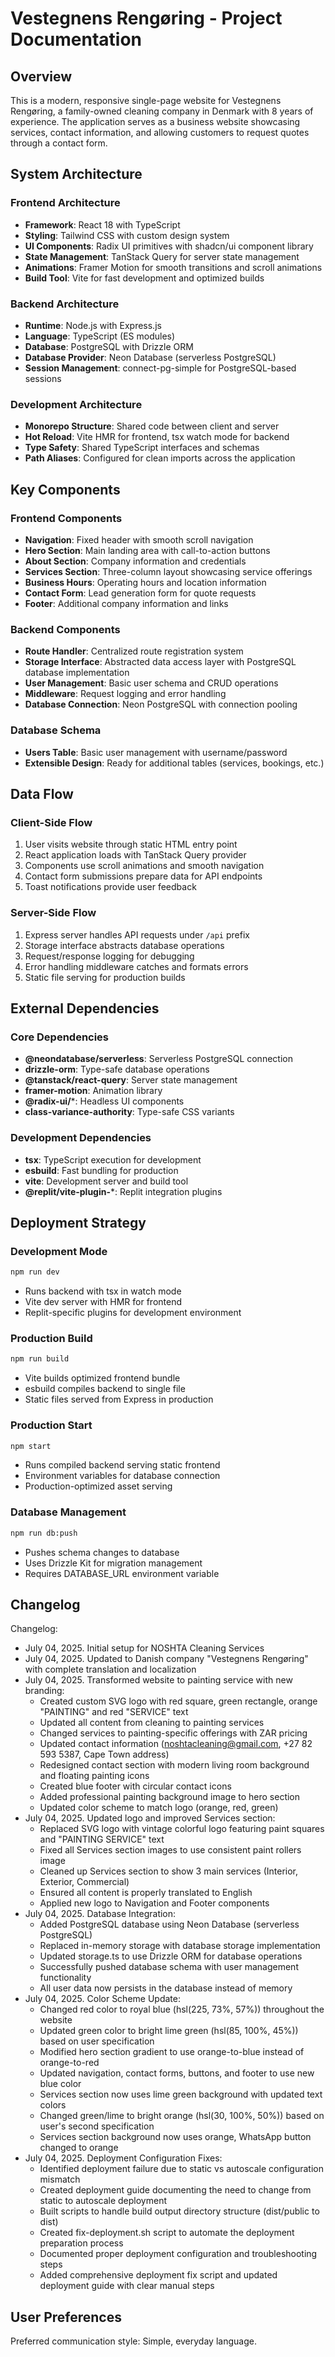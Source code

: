 # Vestegnens Rengøring - Project Documentation

## Overview

This is a modern, responsive single-page website for Vestegnens Rengøring, a family-owned cleaning company in Denmark with 8 years of experience. The application serves as a business website showcasing services, contact information, and allowing customers to request quotes through a contact form.

## System Architecture

### Frontend Architecture
- **Framework**: React 18 with TypeScript
- **Styling**: Tailwind CSS with custom design system
- **UI Components**: Radix UI primitives with shadcn/ui component library
- **State Management**: TanStack Query for server state management
- **Animations**: Framer Motion for smooth transitions and scroll animations
- **Build Tool**: Vite for fast development and optimized builds

### Backend Architecture
- **Runtime**: Node.js with Express.js
- **Language**: TypeScript (ES modules)
- **Database**: PostgreSQL with Drizzle ORM
- **Database Provider**: Neon Database (serverless PostgreSQL)
- **Session Management**: connect-pg-simple for PostgreSQL-based sessions

### Development Architecture
- **Monorepo Structure**: Shared code between client and server
- **Hot Reload**: Vite HMR for frontend, tsx watch mode for backend
- **Type Safety**: Shared TypeScript interfaces and schemas
- **Path Aliases**: Configured for clean imports across the application

## Key Components

### Frontend Components
- **Navigation**: Fixed header with smooth scroll navigation
- **Hero Section**: Main landing area with call-to-action buttons
- **About Section**: Company information and credentials
- **Services Section**: Three-column layout showcasing service offerings
- **Business Hours**: Operating hours and location information
- **Contact Form**: Lead generation form for quote requests
- **Footer**: Additional company information and links

### Backend Components
- **Route Handler**: Centralized route registration system
- **Storage Interface**: Abstracted data access layer with PostgreSQL database implementation
- **User Management**: Basic user schema and CRUD operations
- **Middleware**: Request logging and error handling
- **Database Connection**: Neon PostgreSQL with connection pooling

### Database Schema
- **Users Table**: Basic user management with username/password
- **Extensible Design**: Ready for additional tables (services, bookings, etc.)

## Data Flow

### Client-Side Flow
1. User visits website through static HTML entry point
2. React application loads with TanStack Query provider
3. Components use scroll animations and smooth navigation
4. Contact form submissions prepare data for API endpoints
5. Toast notifications provide user feedback

### Server-Side Flow
1. Express server handles API requests under `/api` prefix
2. Storage interface abstracts database operations
3. Request/response logging for debugging
4. Error handling middleware catches and formats errors
5. Static file serving for production builds

## External Dependencies

### Core Dependencies
- **@neondatabase/serverless**: Serverless PostgreSQL connection
- **drizzle-orm**: Type-safe database operations
- **@tanstack/react-query**: Server state management
- **framer-motion**: Animation library
- **@radix-ui/***: Headless UI components
- **class-variance-authority**: Type-safe CSS variants

### Development Dependencies
- **tsx**: TypeScript execution for development
- **esbuild**: Fast bundling for production
- **vite**: Development server and build tool
- **@replit/vite-plugin-***: Replit integration plugins

## Deployment Strategy

### Development Mode
```bash
npm run dev
```
- Runs backend with tsx in watch mode
- Vite dev server with HMR for frontend
- Replit-specific plugins for development environment

### Production Build
```bash
npm run build
```
- Vite builds optimized frontend bundle
- esbuild compiles backend to single file
- Static files served from Express in production

### Production Start
```bash
npm start
```
- Runs compiled backend serving static frontend
- Environment variables for database connection
- Production-optimized asset serving

### Database Management
```bash
npm run db:push
```
- Pushes schema changes to database
- Uses Drizzle Kit for migration management
- Requires DATABASE_URL environment variable

## Changelog

Changelog:
- July 04, 2025. Initial setup for NOSHTA Cleaning Services
- July 04, 2025. Updated to Danish company "Vestegnens Rengøring" with complete translation and localization
- July 04, 2025. Transformed website to painting service with new branding:
  - Created custom SVG logo with red square, green rectangle, orange "PAINTING" and red "SERVICE" text
  - Updated all content from cleaning to painting services
  - Changed services to painting-specific offerings with ZAR pricing
  - Updated contact information (noshtacleaning@gmail.com, +27 82 593 5387, Cape Town address)
  - Redesigned contact section with modern living room background and floating painting icons
  - Created blue footer with circular contact icons
  - Added professional painting background image to hero section
  - Updated color scheme to match logo (orange, red, green)
- July 04, 2025. Updated logo and improved Services section:
  - Replaced SVG logo with vintage colorful logo featuring paint squares and "PAINTING SERVICE" text
  - Fixed all Services section images to use consistent paint rollers image
  - Cleaned up Services section to show 3 main services (Interior, Exterior, Commercial)
  - Ensured all content is properly translated to English
  - Applied new logo to Navigation and Footer components
- July 04, 2025. Database Integration:
  - Added PostgreSQL database using Neon Database (serverless PostgreSQL)
  - Replaced in-memory storage with database storage implementation
  - Updated storage.ts to use Drizzle ORM for database operations
  - Successfully pushed database schema with user management functionality
  - All user data now persists in the database instead of memory
- July 04, 2025. Color Scheme Update:
  - Changed red color to royal blue (hsl(225, 73%, 57%)) throughout the website
  - Updated green color to bright lime green (hsl(85, 100%, 45%)) based on user specification
  - Modified hero section gradient to use orange-to-blue instead of orange-to-red
  - Updated navigation, contact forms, buttons, and footer to use new blue color
  - Services section now uses lime green background with updated text colors
  - Changed green/lime to bright orange (hsl(30, 100%, 50%)) based on user's second specification
  - Services section background now uses orange, WhatsApp button changed to orange
- July 04, 2025. Deployment Configuration Fixes:
  - Identified deployment failure due to static vs autoscale configuration mismatch
  - Created deployment guide documenting the need to change from static to autoscale deployment
  - Built scripts to handle build output directory structure (dist/public to dist)
  - Created fix-deployment.sh script to automate the deployment preparation process
  - Documented proper deployment configuration and troubleshooting steps
  - Added comprehensive deployment fix script and updated deployment guide with clear manual steps

## User Preferences

Preferred communication style: Simple, everyday language.